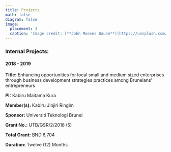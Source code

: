 ```yaml
---
title: Projects
math: false
diagram: false
image:
  placement: 3
  caption: 'Image credit: [**John Moeses Bauan**](https://unsplash.com/photos/OGZtQF8iC0g)'
---
```

### Internal Projects:


#### 2018 - 2019       

 **Title:**      Enhancing opportunities for local small and medium sized enterprises through business development strategies practices among Bruneians’ entrepreneurs

 **PI:**         Kabiru Maitama Kura
 
 **Member(s):**  Kabiru Jinjiri Ringim
 
  **Sponsor:**   Universiti Teknologi Brunei

 **Grant No.:**   UTB/GSR/2/2018 (5)

 **Total Grant:**  BND 6,704 

 **Duration:**    Twelve (12) Months

